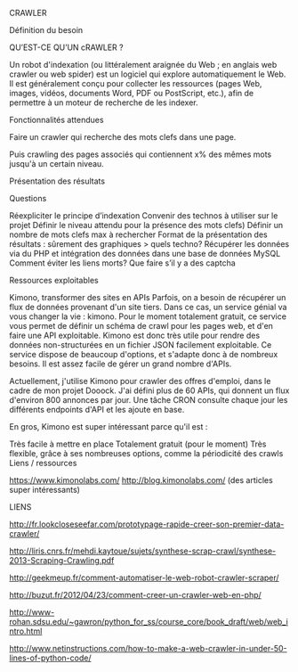 CRAWLER

Définition du besoin

QU’EST-CE QU’UN cRAWLER ?

Un robot d'indexation (ou littéralement araignée du Web ; en anglais web crawler ou web spider) est un logiciel qui explore automatiquement le Web. Il est généralement conçu pour collecter les ressources (pages Web, images, vidéos, documents Word, PDF ou PostScript, etc.), afin de permettre à un moteur de recherche de les indexer.


Fonctionnalités attendues

Faire un crawler qui recherche des mots clefs dans une page.

Puis crawling des pages associés qui contiennent x% des mêmes mots jusqu'à un certain niveau.

Présentation des résultats


Questions

Réexpliciter le principe d’indexation
Convenir des technos à utiliser sur le projet
Définir le niveau attendu pour la présence des mots clefs)
Définir un nombre de mots clefs max à rechercher
Format de la présentation des résultats : sûrement des graphiques > quels techno?
Récupérer les données via du PHP et intégration des données dans une base de données MySQL
Comment éviter les liens morts?
Que faire s’il y a des captcha

Ressources exploitables

Kimono, transformer des sites en APIs
Parfois, on a besoin de récupérer un flux de données provenant d'un site tiers. Dans ce cas, un service génial va vous changer la vie : kimono. Pour le moment totalement gratuit, ce service vous permet de définir un schéma de crawl pour les pages web, et d'en faire une API exploitable. Kimono est donc très utile pour rendre des données non-structurées en un fichier JSON facilement exploitable. Ce service dispose de beaucoup d'options, et s'adapte donc à de nombreux besoins. Il est assez facile de gérer un grand nombre d'APIs.

Actuellement, j'utilise Kimono pour crawler des offres d'emploi, dans le cadre de mon projet Dooock. J'ai défini plus de 60 APIs, qui donnent un flux d'environ 800 annonces par jour. Une tâche CRON consulte chaque jour les différents endpoints d'API et les ajoute en base.

En gros, Kimono est super intéressant parce qu'il est :

Très facile à mettre en place
Totalement gratuit (pour le moment)
Très flexible, grâce à ses nombreuses options, comme la périodicité des crawls
Liens / ressources

https://www.kimonolabs.com/
http://blog.kimonolabs.com/ (des articles super intéressants)


LIENS

http://fr.lookcloseseefar.com/prototypage-rapide-creer-son-premier-data-crawler/

http://liris.cnrs.fr/mehdi.kaytoue/sujets/synthese-scrap-crawl/synthese-2013-Scraping-Crawling.pdf

http://geekmeup.fr/comment-automatiser-le-web-robot-crawler-scraper/

http://buzut.fr/2012/04/23/comment-creer-un-crawler-web-en-php/

http://www-rohan.sdsu.edu/~gawron/python_for_ss/course_core/book_draft/web/web_intro.html

http://www.netinstructions.com/how-to-make-a-web-crawler-in-under-50-lines-of-python-code/

